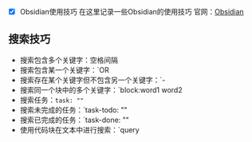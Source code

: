 - [x] Obsidian使用技巧
在这里记录一些Obsidian的使用技巧
官网：[Obsidian](https://obsidian.md/)

## 搜索技巧 

- 搜索包含多个关键字：空格间隔
- 搜索包含某一个关键字：`OR
- 搜索存在某个关键字但不包含另一个关键字：`- 
- 搜索同一个块中的多个关键字：`block:word1 word2
- 搜索任务：`task: ""`
- 搜索未完成的任务：`task-todo: ""
- 搜索已完成的任务：`task-done: ""
- 使用代码块在文本中进行搜索：`query

